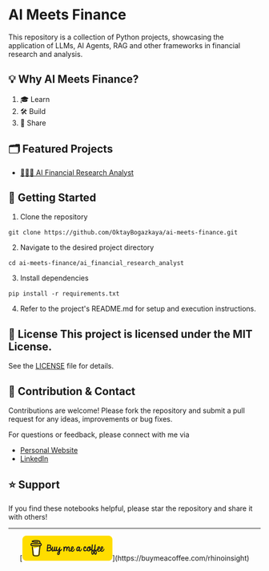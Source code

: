# AI Meets Finance 

This repository is a collection of Python projects, showcasing the application of LLMs, AI Agents, RAG and other frameworks in financial research and analysis. 

## 💡 Why AI Meets Finance? 

1. 🎓 Learn
2. 🛠️ Build
3. 🔄 Share

## 🗂️ Featured Projects 

- [🕵🏻‍♂️ AI Financial Research Analyst](ai_financial_research_analyst)

## 🛫 Getting Started 

1. Clone the repository
```
git clone https://github.com/OktayBogazkaya/ai-meets-finance.git
```
2. Navigate to the desired project directory

```
cd ai-meets-finance/ai_financial_research_analyst
```
3. Install dependencies

```
pip install -r requirements.txt
```
4. Refer to the project's README.md for setup and execution instructions.

## 📝 License This project is licensed under the MIT License.

See the [LICENSE](LICENSE) file for details.

## 🤝 Contribution & Contact

Contributions are welcome! Please fork the repository and submit a pull request for any ideas, improvements or bug fixes.

For questions or feedback, please connect with me via 

- [Personal Website](https://lifelonglearner.de/)
- [LinkedIn](https://www.linkedin.com/in/oktay-bogazkaya/)

## ⭐ Support

If you find these notebooks helpful, please star the repository and share it with others! 

---
<div align="center"> [<img src="./public/button-buy-me-a-coffee.png" width="180" alt="Buy me a coffee button"/>](https://buymeacoffee.com/rhinoinsight) </div>
